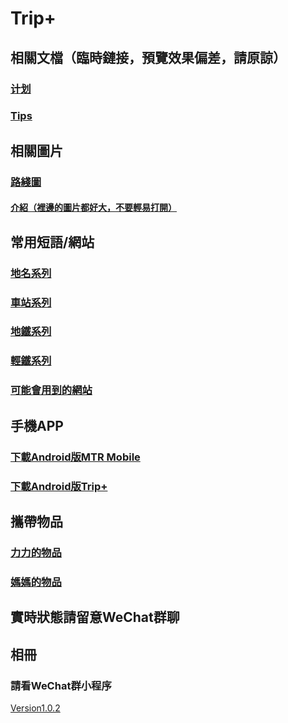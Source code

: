 # Trip+
## 相關文檔（臨時鏈接，預覽效果偏差，請原諒）
### [计划](./plan/choose "詳細的旅行計劃")
### [Tips](./tips "一些tips，例如港鐵特惠站")
## 相關圖片
### [路綫圖](./mtrroutemap "港鐵路綫圖")
#### [介紹（裡邊的圖片都好大，不要輕易打開）](./pic)
## 常用短語/網站
### [地名系列](./words#地名系列 "地名系列")
### [車站系列](./words#車站系列 "車站系列")
### [地鐵系列](./words#地鐵系列 "地鐵系列")
### [輕鐵系列](./words#輕鐵系列 "輕鐵系列")
### [可能會用到的網站](./web)
## 手機APP
### [下載Android版MTR Mobile](https://www.123pan.com/s/2p39-uq3l.html)
### [下載Android版Trip+](./app/Trip+_4.0.apk)
## 攜帶物品
### [力力的物品](./things#力力的物品)
### [媽媽的物品](./things#媽媽的物品)
## 實時狀態請留意WeChat群聊
## 相冊
### 請看WeChat群小程序
[Version1.0.2](./log)